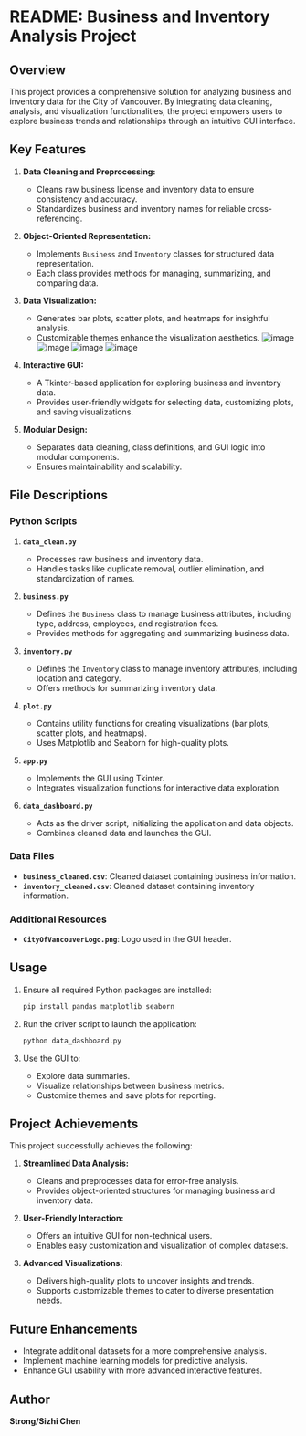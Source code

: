 # README: Business and Inventory Analysis Project

## Overview

This project provides a comprehensive solution for analyzing business and inventory data for the City of Vancouver. By integrating data cleaning, analysis, and visualization functionalities, the project empowers users to explore business trends and relationships through an intuitive GUI interface.

## Key Features

1. **Data Cleaning and Preprocessing:**
   - Cleans raw business license and inventory data to ensure consistency and accuracy.
   - Standardizes business and inventory names for reliable cross-referencing.

2. **Object-Oriented Representation:**
   - Implements `Business` and `Inventory` classes for structured data representation.
   - Each class provides methods for managing, summarizing, and comparing data.

3. **Data Visualization:**
   - Generates bar plots, scatter plots, and heatmaps for insightful analysis.
   - Customizable themes enhance the visualization aesthetics.
![image](https://github.com/user-attachments/assets/2664577a-b053-4046-93c2-01a20ace1ffc)
![image](https://github.com/user-attachments/assets/c8d3d56a-4ba2-4482-8fc1-e801e35d7f3e)
![image](https://github.com/user-attachments/assets/78cf9b44-23e1-40c1-915e-9156c29fb5e3)
![image](https://github.com/user-attachments/assets/32f556ba-4ec0-491b-ab1c-ae087dbcd46a)

4. **Interactive GUI:**
   - A Tkinter-based application for exploring business and inventory data.
   - Provides user-friendly widgets for selecting data, customizing plots, and saving visualizations.

5. **Modular Design:**
   - Separates data cleaning, class definitions, and GUI logic into modular components.
   - Ensures maintainability and scalability.

## File Descriptions

### Python Scripts

1. **`data_clean.py`**
   - Processes raw business and inventory data.
   - Handles tasks like duplicate removal, outlier elimination, and standardization of names.

2. **`business.py`**
   - Defines the `Business` class to manage business attributes, including type, address, employees, and registration fees.
   - Provides methods for aggregating and summarizing business data.

3. **`inventory.py`**
   - Defines the `Inventory` class to manage inventory attributes, including location and category.
   - Offers methods for summarizing inventory data.

4. **`plot.py`**
   - Contains utility functions for creating visualizations (bar plots, scatter plots, and heatmaps).
   - Uses Matplotlib and Seaborn for high-quality plots.

5. **`app.py`**
   - Implements the GUI using Tkinter.
   - Integrates visualization functions for interactive data exploration.

6. **`data_dashboard.py`**
   - Acts as the driver script, initializing the application and data objects.
   - Combines cleaned data and launches the GUI.

### Data Files

- **`business_cleaned.csv`**: Cleaned dataset containing business information.
- **`inventory_cleaned.csv`**: Cleaned dataset containing inventory information.

### Additional Resources

- **`CityOfVancouverLogo.png`**: Logo used in the GUI header.

## Usage

1. Ensure all required Python packages are installed:
   ```bash
   pip install pandas matplotlib seaborn
   ```

2. Run the driver script to launch the application:
   ```bash
   python data_dashboard.py
   ```

3. Use the GUI to:
   - Explore data summaries.
   - Visualize relationships between business metrics.
   - Customize themes and save plots for reporting.

## Project Achievements

This project successfully achieves the following:

1. **Streamlined Data Analysis:**
   - Cleans and preprocesses data for error-free analysis.
   - Provides object-oriented structures for managing business and inventory data.

2. **User-Friendly Interaction:**
   - Offers an intuitive GUI for non-technical users.
   - Enables easy customization and visualization of complex datasets.

3. **Advanced Visualizations:**
   - Delivers high-quality plots to uncover insights and trends.
   - Supports customizable themes to cater to diverse presentation needs.

## Future Enhancements

- Integrate additional datasets for a more comprehensive analysis.
- Implement machine learning models for predictive analysis.
- Enhance GUI usability with more advanced interactive features.

## Author

**Strong/Sizhi Chen**

